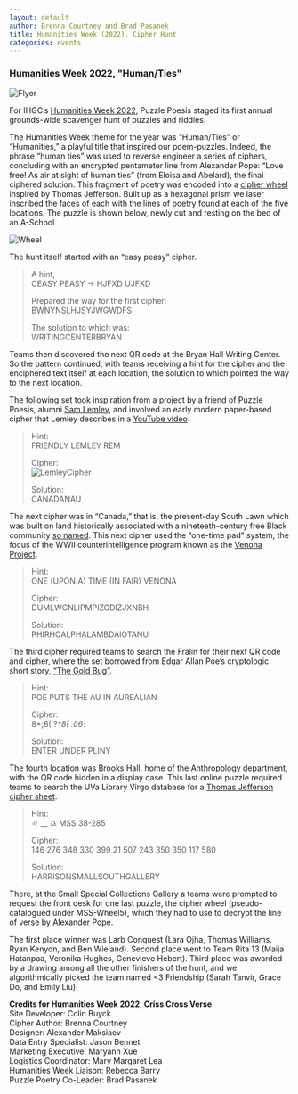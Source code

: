 ```yaml
---
layout: default
author: Brenna Courtney and Brad Pasanek
title: Humanities Week (2022), Cipher Hunt
categories: events
---
```


### Humanities Week 2022, "Human/Ties"

![Flyer](../../../../images/Instagram-Flyer1.jpg)

For IHGC’s [Humanities Week 2022](https://www.hw-uva.com/2022-humanties.html), Puzzle Poesis staged its first annual grounds-wide scavenger hunt of puzzles and riddles. 

The Humanities Week theme for the year was “Human/Ties” or “Humanities,” a playful title that inspired our poem-puzzles. Indeed, the phrase “human ties” was used to reverse engineer a series of ciphers, concluding with an encrypted pentameter line from Alexander Pope: “Love free! As air at sight of human ties” (from Eloisa and Abelard), the final ciphered solution. This fragment of poetry was encoded into a [cipher wheel](https://www.monticello.org/research-education/thomas-jefferson-encyclopedia/wheel-cipher/) inspired by Thomas Jefferson. Built up as a hexagonal prism we laser inscribed the faces of each with the lines of poetry found at each of the five locations. The puzzle is shown below, newly cut and resting on the bed of an A-School 

![Wheel](../../../../images/CipherWheel.jpg)

The hunt itself started with an “easy peasy” cipher. 

>A hint,  
>CEASY PEASY → HJFXD UJFXD
>
>Prepared the way for the first cipher:  
>BWNYNSLHJSYJWGWDFS
>
>The solution to which was:  
>WRITINGCENTERBRYAN

Teams then discovered the next QR code at the Bryan Hall Writing Center. So the pattern continued, with teams receiving a hint for the cipher and the enciphered text itself at each location, the solution to which pointed the way to the next location. 

The following set took inspiration from a project by a friend of Puzzle Poesis, alumni [Sam Lemley](https://www.library.cmu.edu/about/people/samuel-lemley), and involved an early modern paper-based cipher that Lemley describes in a [YouTube video](https://www.youtube.com/watch?v=YIOzo-cOEDk). 

>Hint:  
>FRIENDLY LEMLEY REM
>
>Cipher:  
>![LemleyCipher](../../../../images/LemleyCipher.png)
>
>Solution:   
>CANADANAU

The next cipher was in “Canada,” that is, the present-day South Lawn which was built on land historically associated with a nineteeth-century free Black community [so named](https://uvamagazine.org/articles/shadows_of_the_past). This next cipher used the “one-time pad” system, the focus of the WWII counterintelligence program known as the [Venona Project](https://en.wikipedia.org/wiki/Venona_project).

>Hint:  
>ONE (UPON A) TIME (IN FAIR) VENONA
>
>Cipher:  
>DUMLWCNLIPMPIZGDIZJXNBH
>
>Solution:  
>PHIRHOALPHALAMBDAIOTANU

The third cipher required teams to search the Fralin for their next QR code and cipher, where the set borrowed from Edgar Allan Poe’s cryptologic short story, [“The Gold Bug”](https://www.dcode.fr/gold-bug-poe).

>Hint:  
>POE PUTS THE AU IN AUREALIAN
>
>Cipher:  
>8*;8( ?*†8( .06*:
>
>Solution:  
>ENTER UNDER PLINY

The fourth location was Brooks Hall, home of the Anthropology department, with the QR code hidden in a display case. This last online puzzle required teams to search the UVa Library Virgo database for a [Thomas Jefferson cipher sheet](https://search.lib.virginia.edu/sources/uva_library/items/u2443446?idx=0&page=4).

>Hint:  
>♌︎ __ ♎︎   MSS 38-285
>
>Cipher:  
>146 276 348 330 399 21 507 243 350 350 117 580
>
>Solution:  
>HARRISONSMALLSOUTHGALLERY

There, at the Small Special Collections Gallery a teams were prompted to request the front desk for one last puzzle, the cipher wheel (pseudo-catalogued under MSS-Wheel5), which they had to use to decrypt the line of verse by Alexander Pope.

The first place winner was Larb Conquest (Lara Ojha, Thomas Williams, Ryan Kenyon, and Ben Wieland). Second place went to Team Rita 13 (Maija Hatanpaa, Veronika Hughes, Genevieve Hebert). Third place was awarded by a drawing among all the other finishers of the hunt, and we algorithmically picked the team named <3 Friendship (Sarah Tanvir, Grace Do, and Emily Liu). 


**Credits for Humanities Week 2022, Criss Cross Verse**  
Site Developer: Colin Buyck  
Cipher Author: Brenna Courtney  
Designer: Alexander Maksiaev  
Data Entry Specialist: Jason Bennet  
Marketing Executive: Maryann Xue  
Logistics Coordinator: Mary Margaret Lea  
Humanities Week Liaison: Rebecca Barry  
Puzzle Poetry Co-Leader: Brad Pasanek